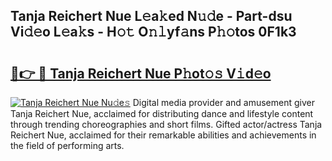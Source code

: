 ## Tanja Reichert Nue L𝚎a𝚔ed N𝚞𝚍e - Part-dsu Vi𝚍𝚎o L𝚎a𝚔s - H𝚘𝚝 O𝚗𝚕yf𝚊ns P𝚑𝚘tos 0F1k3

# <h2><a href="http://kfbk0ag.oniu.top/?m=Tanja+Reichert+Nue">🔗👉 🔴 Tanja Reichert Nue P𝚑ot𝚘𝚜 V𝚒d𝚎o</a></h2>

[![Tanja Reichert Nue Nu𝚍e𝚜](https://i.imgur.com/0qMVB7G.gif)](http://kfbk0ag.oniu.top/?m=Tanja+Reichert+Nue)
Digital media provider and amusement giver Tanja Reichert Nue, acclaimed for distributing dance and lifestyle content through trending choreographies and short films. Gifted actor/actress Tanja Reichert Nue, acclaimed for their remarkable abilities and achievements in the field of performing arts.  
